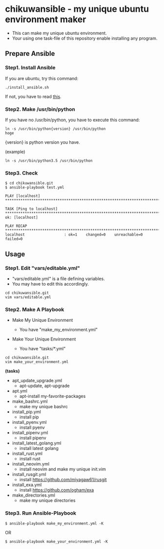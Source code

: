 # chikuwansible - my unique ubuntu environment maker

* This can make my unique ubuntu environment.
* Your using one task-file of this repository enable installing any program.

## Prepare Ansible

### Step1. Install Ansible

If you are ubuntu, try this command:

```
./install_ansible.sh
```

If not, you have to read [this](http://docs.ansible.com/ansible/latest/installation_guide/intro_installation.html#installing-the-control-machine).

### Step2. Make /usr/bin/python

If you have no /usr/bin/python, you have to execute this command:
```
ln -s /usr/bin/python{version} /usr/bin/python
hoge
```

{version} is python version you have.

(example)
```
ln -s /usr/bin/python3.5 /usr/bin/python
```

### Step3. Check

```
$ cd chikuwansible.git
$ ansible-playbook test.yml

PLAY [localhost] *************************************************************************************

TASK [Ping to localhost] *****************************************************************************
ok: [localhost]

PLAY RECAP *******************************************************************************************
localhost                  : ok=1    changed=0    unreachable=0    failed=0
```

## Usage

### Step1. Edit "vars/editable.yml"

* "vars/editable.yml" is a file defining variables.
* You may have to edit this accordingly.

```
cd chikuwansible.git
vim vars/editable.yml
```

### Step2. Make A Playbook

* Make My Unique Environment
    * You have "make_my_environment.yml"

* Make Your Unique Environment
    * You have "tasks/\*.yml"

```
cd chikuwansible.git
vim make_your_environment.yml
```

**(tasks)**

* apt_update_upgrade.yml
    * apt-update, apt-upgrade
* apt.yml
    * apt-install my-favorite-packages
* make_bashrc.yml
    * make my unique bashrc
* install_pip.yml
    * install pip
* install_pyenv.yml
    * install pyenv
* install_pipenv.yml
    * install pipenv
* install_latest_golang.yml
    * install latest golang
* install_rust.yml
    * install rust
* install_neovim.yml
    * install neovim and make my unique init.vim
* install_rusgit.yml
    * install https://github.com/miyagaw61/rusgit
* install_exa.yml
    * install https://github.com/ogham/exa
* make_directories.yml
    * make my unique directories

### Step3. Run Ansible-Playbook

```
$ ansible-playbook make_my_environment.yml -K
```

OR

```
$ ansible-playbook make_your_environment.yml -K
```
